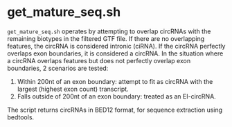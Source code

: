 # get_mature_seq.sh

`get_mature_seq.sh` operates by attempting to overlap circRNAs with the remaining biotypes in the filtered GTF file. If there are no overlapping features, the circRNA is considered intronic (ciRNA). If the circRNA perfectly overlaps exon boundaries, it is considered a circRNA. In the situation where a circRNA overlaps features but does not perfectly overlap exon boundaries, 2 scenarios are tested:

1. Within 200nt of an exon boundary: attempt to fit as circRNA with the largest (highest exon count) transcript.
2. Falls outside of 200nt of an exon boundary: treated as an EI-circRNA.

The script returns circRNAs in BED12 format, for sequence extraction using bedtools.
